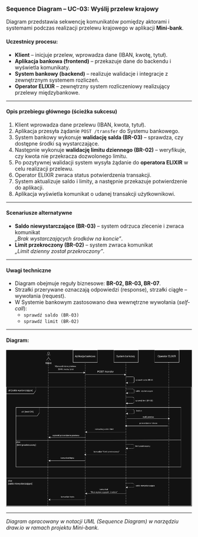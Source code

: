 ### Sequence Diagram – UC-03: Wyślij przelew krajowy

Diagram przedstawia sekwencję komunikatów pomiędzy aktorami i systemami podczas realizacji przelewu krajowego w aplikacji **Mini-bank**.

#### Uczestnicy procesu:
-  **Klient** – inicjuje przelew, wprowadza dane (IBAN, kwotę, tytuł).
-  **Aplikacja bankowa (frontend)** – przekazuje dane do backendu i wyświetla komunikaty.
-  **System bankowy (backend)** – realizuje walidacje i integracje z zewnętrznym systemem rozliczeń.
-  **Operator ELIXIR** – zewnętrzny system rozliczeniowy realizujący przelewy międzybankowe.

---

#### Opis przebiegu głównego (ścieżka sukcesu)
1. Klient wprowadza dane przelewu (IBAN, kwota, tytuł).  
2. Aplikacja przesyła żądanie `POST /transfer` do Systemu bankowego.  
3. System bankowy wykonuje **walidację salda (BR-03)** – sprawdza, czy dostępne środki są wystarczające.  
4. Następnie wykonuje **walidację limitu dziennego (BR-02)** – weryfikuje, czy kwota nie przekracza dozwolonego limitu.  
5. Po pozytywnej walidacji system wysyła żądanie do **operatora ELIXIR** w celu realizacji przelewu.  
6. Operator ELIXIR zwraca status potwierdzenia transakcji.  
7. System aktualizuje saldo i limity, a następnie przekazuje potwierdzenie do aplikacji.  
8. Aplikacja wyświetla komunikat o udanej transakcji użytkownikowi.

---

#### Scenariusze alternatywne
-  **Saldo niewystarczające (BR-03)** – system odrzuca zlecenie i zwraca komunikat  
  *„Brak wystarczających środków na koncie”*.
-  **Limit przekroczony (BR-02)** – system zwraca komunikat  
  *„Limit dzienny został przekroczony”*.


---

#### Uwagi techniczne
- Diagram obejmuje reguły biznesowe: **BR-02, BR-03, BR-07**.  
- Strzałki przerywane oznaczają odpowiedzi (response), strzałki ciągłe – wywołania (request).  
- W Systemie bankowym zastosowano dwa wewnętrzne wywołania (*self-call*):  
  - `sprawdź saldo (BR-03)`  
  - `sprawdź limit (BR-02)`  
 

---

#### Diagram:
![Sequence Diagram – UC-03: Wyślij przelew](https://raw.githubusercontent.com/okwasna/banking-flagship/refs/heads/main/04-uml/sequence-transfer-uc-03.png)

---

 *Diagram opracowany w notacji UML (Sequence Diagram) w narzędziu draw.io w ramach projektu Mini-bank.*

